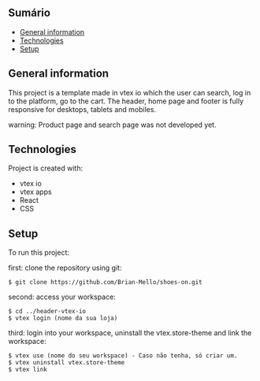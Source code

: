 ## Sumário
* [General information](#General-information)
* [Technologies](#Technologies)
* [Setup](#Setup)

## General information
This project is a template made in vtex io which the user can search, log in to the platform, go to the cart. The header, home page and footer is fully responsive for desktops, tablets and mobiles.

warning: Product page and search page was not developed yet.

## Technologies
Project is created with:
* vtex io
* vtex apps  
* React
* CSS
	
## Setup
To run this project: 

first: clone the repository using git:

```
$ git clone https://github.com/Brian-Mello/shoes-on.git
```

second: access your workspace:

```
$ cd ../header-vtex-io
$ vtex login (nome da sua loja)
```

third: login into your workspace, uninstall the vtex.store-theme and link the workspace:

```
$ vtex use (nome do seu workspace) - Caso não tenha, só criar um.
$ vtex uninstall vtex.store-theme
$ vtex link
```
